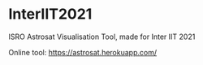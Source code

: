 # InterIIT2021
ISRO Astrosat Visualisation Tool, made for Inter IIT 2021

Online tool: https://astrosat.herokuapp.com/
